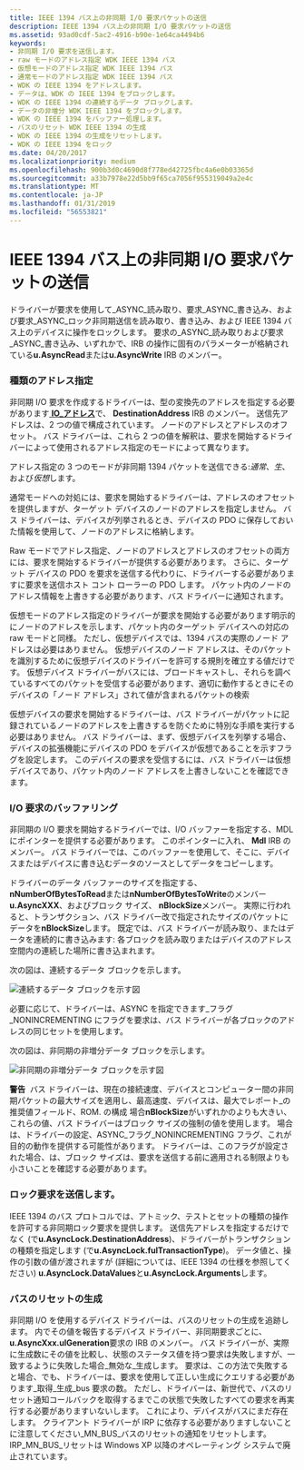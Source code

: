 ```yaml
---
title: IEEE 1394 バス上の非同期 I/O 要求パケットの送信
description: IEEE 1394 バス上の非同期 I/O 要求パケットの送信
ms.assetid: 93ad0cdf-5ac2-4916-b90e-1e64ca4494b6
keywords:
- 非同期 I/O 要求を送信します。
- raw モードのアドレス指定 WDK IEEE 1394 バス
- 仮想モードのアドレス指定 WDK IEEE 1394 バス
- 通常モードのアドレス指定 WDK IEEE 1394 バス
- WDK の IEEE 1394 をアドレスします。
- データは、WDK の IEEE 1394 をブロックします。
- WDK の IEEE 1394 の連続するデータ ブロックします。
- データの非増分 WDK IEEE 1394 をブロックします。
- WDK の IEEE 1394 をバッファー処理します。
- バスのリセット WDK IEEE 1394 の生成
- WDK の IEEE 1394 の生成をリセットします。
- WDK の IEEE 1394 をロック
ms.date: 04/20/2017
ms.localizationpriority: medium
ms.openlocfilehash: 900b3d0c4690d8f778ed42725fbc4a6e0b03365d
ms.sourcegitcommit: a33b7978e22d5bb9f65ca7056f955319049a2e4c
ms.translationtype: MT
ms.contentlocale: ja-JP
ms.lasthandoff: 01/31/2019
ms.locfileid: "56553821"
---
```

# <a name="sending-asynchronous-io-request-packets-on-the-ieee-1394-bus"></a>IEEE 1394 バス上の非同期 I/O 要求パケットの送信





ドライバーが要求を使用して\_ASYNC\_読み取り、要求\_ASYNC\_書き込み、および要求\_ASYNC\_ロック非同期送信を読み取り、書き込み、および IEEE 1394 バス上のデバイスに操作をロックします。 要求の\_ASYNC\_読み取りおよび要求\_ASYNC\_書き込み、いずれかで、IRB の操作に固有のパラメーターが格納されている**u.AsyncRead**または**u.AsyncWrite** IRB のメンバー。

### <a name="types-of-addressing"></a>種類のアドレス指定

非同期 I/O 要求を作成するドライバーは、型の変換先のアドレスを指定する必要があります[ **IO\_アドレス**](https://msdn.microsoft.com/library/windows/hardware/ff537346)で、 **DestinationAddress** IRB のメンバー。 送信先アドレスは、2 つの値で構成されています。 ノードのアドレスとアドレスのオフセット。 バス ドライバーは、これら 2 つの値を解釈は、要求を開始するドライバーによって使用されるアドレス指定のモードによって異なります。

アドレス指定の 3 つのモードが非同期 1394 パケットを送信できる:*通常*、*生*、および*仮想*します。

通常モードへの対処には、要求を開始するドライバーは、アドレスのオフセットを提供しますが、ターゲット デバイスのノードのアドレスを指定しません。 バス ドライバーは、デバイスが列挙されるとき、デバイスの PDO に保存しておいた情報を使用して、ノードのアドレスに格納します。

Raw モードでアドレス指定、ノードのアドレスとアドレスのオフセットの両方には、要求を開始するドライバーが提供する必要があります。 さらに、ターゲット デバイスの PDO を要求を送信する代わりに、ドライバーする必要がありますに要求を送信ホスト コント ローラーの PDO します。 パケット内のノードのアドレス情報を上書きする必要があります、バス ドライバーに通知されます。

仮想モードのアドレス指定のドライバーが要求を開始する必要があります明示的にノードのアドレスを示します、パケット内のターゲット デバイスへの対応の raw モードと同様。 ただし、仮想デバイスでは、1394 バスの実際のノード アドレスは必要はありません。 仮想デバイスのノード アドレスは、そのパケットを識別するために仮想デバイスのドライバーを許可する規則を確立する値だけです。 仮想デバイス ドライバーがバスには、ブロードキャストし、それらを調べているすべてのパケットを受信する必要があります、適切に動作するときにそのデバイスの「ノード アドレス」されて値が含まれるパケットの検索

仮想デバイスの要求を開始するドライバーは、バス ドライバーがパケットに記録されているノードのアドレスを上書きするを防ぐために特別な手順を実行する必要はありません。 バス ドライバーは、まず、仮想デバイスを列挙する場合、デバイスの拡張機能にデバイスの PDO をデバイスが仮想であることを示すフラグを設定します。 このデバイスの要求を受信するには、バス ドライバーは仮想デバイスであり、パケット内のノード アドレスを上書きしないことを確認できます。

### <a name="buffering-of-io-requests"></a>I/O 要求のバッファリング

非同期の I/O 要求を開始するドライバーでは、I/O バッファーを指定する、MDL にポインターを提供する必要があります。 このポインターに入れ、 **Mdl** IRB のメンバー。 バス ドライバーでは、このバッファーを使用して、そこに、デバイスまたはデバイスに書き込むデータのソースとしてデータをコピーします。

ドライバーのデータ バッファーのサイズを指定する、 **nNumberOfBytesToRead**または**nNumberOfBytesToWrite**のメンバー **u.AsyncXXX**、およびブロック サイズ、 **nBlockSize**メンバー。 実際に行われると、トランザクション、バス ドライバー改で指定されたサイズのパケットにデータを**nBlockSize**します。 既定では、バス ドライバーが読み取り、またはデータを連続的に書き込みます: 各ブロックを読み取りまたはデバイスのアドレス空間内の連続した場所に書き込まれます。

次の図は、連続するデータ ブロックを示します。

![連続するデータ ブロックを示す図](images/1394blkd.png)

必要に応じて、ドライバーは、ASYNC を指定できます\_フラグ\_NONINCREMENTING にフラグを要求は、バス ドライバーが各ブロックのアドレスの同じセットを使用します。

次の図は、非同期の非増分データ ブロックを示します。

![非同期の非増分データ ブロックを示す図](images/1394blkf.png)

**警告**  バス ドライバーは、現在の接続速度、デバイスとコンピューター間の非同期パケットの最大サイズを適用し、最高速度、デバイスは、最大でレポート\_の推奨値フィールド、ROM. の構成 場合**nBlockSize**がいずれかのよりも大きい、これらの値、バス ドライバーはブロック サイズの強制の値を使用します。 場合は、ドライバーの設定、ASYNC\_フラグ\_NONINCREMENTING フラグ、これが目的の動作を提供する可能性があります。 ドライバーは、このフラグが設定された場合、は、ブロック サイズは、要求を送信する前に適用される制限よりも小さいことを確認する必要があります。

 

### <a name="sending-lock-requests"></a>ロック要求を送信します。

IEEE 1394 のバス プロトコルでは、アトミック、テストとセットの種類の操作を許可する非同期ロック要求を提供します。 送信先アドレスを指定するだけでなく (で**u.AsyncLock.DestinationAddress**)、ドライバーがトランザクションの種類を指定します (で**u.AsyncLock.fulTransactionType**)。 データ値と、操作の引数の値が渡されますが (詳細については、IEEE 1394 の仕様を参照してください) **u.AsyncLock.DataValues**と**u.AsyncLock.Arguments**します。

### <a name="bus-reset-generation"></a>バスのリセットの生成

非同期 I/O を使用するデバイス ドライバーは、バスのリセットの生成を追跡します。 内でその値を報告するデバイス ドライバー、非同期要求ごとに、 **u.AsyncXxx.ulGeneration**要求の IRB のメンバー。 バス ドライバーが、実際に生成数にその値を比較し、状態のステータス値を持つ要求は失敗しますが、一致するように失敗した場合\_無効な\_生成します。 要求は、この方法で失敗すると場合、でも、ドライバーは、要求を使用して正しい生成にクエリする必要があります\_取得\_生成\_bus 要求の数。 ただし、ドライバーは、新世代で、バスのリセット通知コールバックを取得するまでこの状態で失敗したすべての要求を再実行する必要がありますいないします。 これにより、デバイスがバスにまだ存在します。 クライアント ドライバーが IRP に依存する必要がありますしないことに注意してください\_MN\_BUS\_バスのリセットの通知をリセットします。 IRP\_MN\_BUS\_リセットは Windows XP 以降のオペレーティング システムで廃止されています。

 

 




